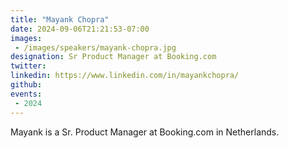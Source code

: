 ```yaml
---
title: "Mayank Chopra"
date: 2024-09-06T21:21:53-07:00
images: 
 - /images/speakers/mayank-chopra.jpg
designation: Sr Product Manager at Booking.com
twitter: 
linkedin: https://www.linkedin.com/in/mayankchopra/
github: 
events:
 - 2024
---
```


Mayank is a Sr. Product Manager at Booking.com in Netherlands.